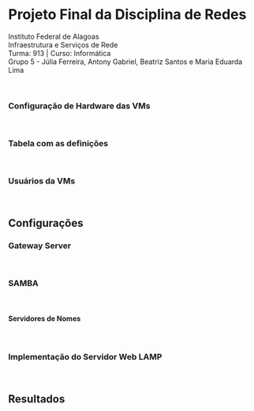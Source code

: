 # Projeto Final da Disciplina de Redes

Instituto Federal de Alagoas
<br>
Infraestrutura e Serviços de Rede
<br>
Turma: 913   |   Curso: Informática
<br>
Grupo 5 - Júlia Ferreira, Antony Gabriel, Beatriz Santos e Maria Eduarda Lima

&nbsp;

### Configuração de Hardware das VMs

&nbsp;

### Tabela com as definições

&nbsp;

### Usuários da VMs

&nbsp;

## Configurações

### Gateway Server

&nbsp;

### SAMBA

&nbsp; 

#### Servidores de Nomes

&nbsp;

### Implementação do Servidor Web LAMP

&nbsp;

## Resultados

